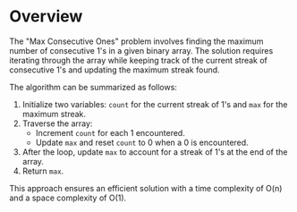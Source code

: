 # Overview

The "Max Consecutive Ones" problem involves finding the maximum number of consecutive 1's in a given binary array. The solution requires iterating through the array while keeping track of the current streak of consecutive 1's and updating the maximum streak found.

The algorithm can be summarized as follows:

1. Initialize two variables: `count` for the current streak of 1's and `max` for the maximum streak.
2. Traverse the array:
   - Increment `count` for each 1 encountered.
   - Update `max` and reset `count` to 0 when a 0 is encountered.
3. After the loop, update `max` to account for a streak of 1's at the end of the array.
4. Return `max`.

This approach ensures an efficient solution with a time complexity of O(n) and a space complexity of O(1).
